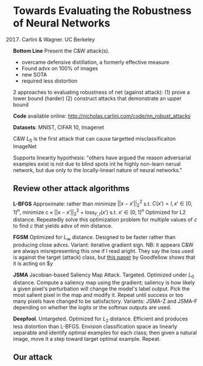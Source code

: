 # Towards Evaluating the Robustness of Neural Networks

2017. Carlini & Wagner. UC Berkeley 

**Bottom Line** Present the C&W attack(s).
- overcame defensive distillation, a formerly effective measure
- Found advx on 100% of images
- new SOTA
- required less distortion

2 approaches to evaluating robustness of net (against attack):
(1) prove a lower bound (harder)
(2) construct attacks that demonstrate an upper bound

**Code** available online: http://nicholas.carlini.com/code/nn_robust_attacks

**Datasets**: MNIST, CIFAR 10, Imagenet

C&W $L_0$ is the first attack that can cause targetted misclassificaiton ImageNet

Supports linearity hypothesis: "others have argued the reason adversarial examples exist is not due to blind spots int he highly non-learn nerual network, but due only to the locally-linearl nature of neural networks."

## Review other attack algorithms

**L-BFGS** Approximate: rather than minimize $||x-x'||^2_2$ s.t. $C(x') = l, x' \in [0,1]^n$, minimize $c \times ||x-x'||^2_2 + \text{loss}_{F,t}(x')$ s.t. $x' \in [0,1]^n$
Optimized for L2 distance. Repeatedly solve this optimization problem for multiple values of $c$ to find $c$ that yields advx of min distance.

**FGSM** Optimized for $L_\infty$ distance. Designed to be faster rather than producing close advxs. Variant: iterative gradient sign.
NB: it appears C&W are always misrepresenting this one if I read aright. They say the loss used is against the target (attack) class, but [this paper](https://arxiv.org/pdf/1607.02533.pdf) by Goodfellow shows that it is acting on $y

**JSMA** Jacobian-based Saliency Map Attack. Targeted. Optimized under $L_0$ distance. Compute a saliency map using the gradient; saliency is how likely a given pixel's perturbation will change the model's label output. Pick the most salient pixel in the map and modify it. Repeat until success or too many pixels have changed to be satisfactory. Variants: JSMA-Z and JSMA-F depending on whether the logits or the softmax outputs are used.

**Deepfool**. Untargeted. Optimized for $L_2$ distance. Efficient and produces less distortion than L-BFGS. Envision classification space as linearly separable and identify optimal examples for each class; then given a natural image, move it a step toward target optimal example. Repeat.

## Our attack

<!--stackedit_data:
eyJoaXN0b3J5IjpbNzQ0MzcwNjg4LC0xNzM0NDUwNzYzLDIxMD
U2NTkwNjgsLTk3NTY2NjU1MV19
-->